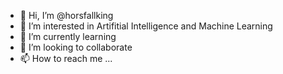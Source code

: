 - 👋 Hi, I’m @horsfallking
- 👀 I’m interested in Artifitial Intelligence and Machine Learning
- 🌱 I’m currently learning 
- 💞️ I’m looking to collaborate
- 📫 How to reach me ...

<!---
horsfallking/horsfallking is a ✨ special ✨ repository because its `README.md` (this file) appears on your GitHub profile.
You can click the Preview link to take a look at your changes.
--->
